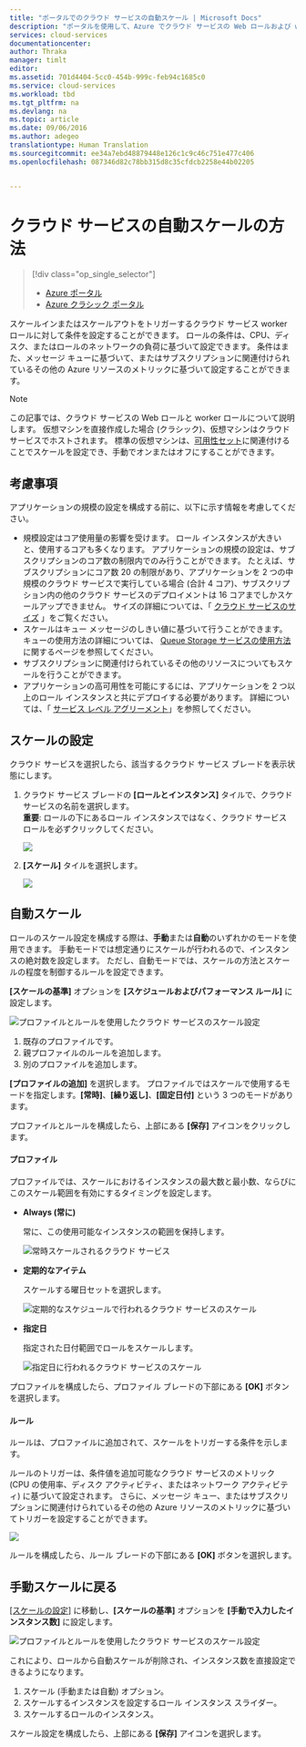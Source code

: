 ```yaml
---
title: "ポータルでのクラウド サービスの自動スケール | Microsoft Docs"
description: "ポータルを使用して、Azure でクラウド サービスの Web ロールおよび worker ロールの自動スケール ルールを構成する方法について説明します。"
services: cloud-services
documentationcenter: 
author: Thraka
manager: timlt
editor: 
ms.assetid: 701d4404-5cc0-454b-999c-feb94c1685c0
ms.service: cloud-services
ms.workload: tbd
ms.tgt_pltfrm: na
ms.devlang: na
ms.topic: article
ms.date: 09/06/2016
ms.author: adegeo
translationtype: Human Translation
ms.sourcegitcommit: ee34a7ebd48879448e126c1c9c46c751e477c406
ms.openlocfilehash: 087346d82c78bb315d8c35cfdcb2258e44b02205


---
```

# <a name="how-to-auto-scale-a-cloud-service"></a>クラウド サービスの自動スケールの方法
> [!div class="op_single_selector"]
> * [Azure ポータル](cloud-services-how-to-scale-portal.md)
> * [Azure クラシック ポータル](cloud-services-how-to-scale.md)
> 
> 

スケールインまたはスケールアウトをトリガーするクラウド サービス worker ロールに対して条件を設定することができます。 ロールの条件は、CPU、ディスク、またはロールのネットワークの負荷に基づいて設定できます。 条件はまた、メッセージ キューに基づいて、またはサブスクリプションに関連付けられているその他の Azure リソースのメトリックに基づいて設定することができます。

> [!NOTE]
> この記事では、クラウド サービスの Web ロールと worker ロールについて説明します。 仮想マシンを直接作成した場合 (クラシック)、仮想マシンはクラウド サービスでホストされます。 標準の仮想マシンは、[可用性セット](../virtual-machines/virtual-machines-windows-classic-configure-availability.md?toc=%2fazure%2fvirtual-machines%2fwindows%2fclassic%2ftoc.json)に関連付けることでスケールを設定でき、手動でオンまたはオフにすることができます。
> 
> 

## <a name="considerations"></a>考慮事項
アプリケーションの規模の設定を構成する前に、以下に示す情報を考慮してください。

* 規模設定はコア使用量の影響を受けます。 ロール インスタンスが大きいと、使用するコアも多くなります。 アプリケーションの規模の設定は、サブスクリプションのコア数の制限内でのみ行うことができます。 たとえば、サブスクリプションにコア数 20 の制限があり、アプリケーションを 2 つの中規模のクラウド サービスで実行している場合 (合計 4 コア)、サブスクリプション内の他のクラウド サービスのデプロイメントは 16 コアまでしかスケールアップできません。 サイズの詳細については、「 [クラウド サービスのサイズ](cloud-services-sizes-specs.md) 」をご覧ください。
* スケールはキュー メッセージのしきい値に基づいて行うことができます。 キューの使用方法の詳細については、 [Queue Storage サービスの使用方法](../storage/storage-dotnet-how-to-use-queues.md)に関するページを参照してください。
* サブスクリプションに関連付けられているその他のリソースについてもスケールを行うことができます。
* アプリケーションの高可用性を可能にするには、アプリケーションを 2 つ以上のロール インスタンスと共にデプロイする必要があります。 詳細については、「 [サービス レベル アグリーメント](https://azure.microsoft.com/support/legal/sla/)」を参照してください。

## <a name="where-scale-is-located"></a>スケールの設定
クラウド サービスを選択したら、該当するクラウド サービス ブレードを表示状態にします。

1. クラウド サービス ブレードの **[ロールとインスタンス]** タイルで、クラウド サービスの名前を選択します。   
   **重要**: ロールの下にあるロール インスタンスではなく、クラウド サービス ロールを必ずクリックしてください。
   
    ![](./media/cloud-services-how-to-scale-portal/roles-instances.png)
2. **[スケール]** タイルを選択します。
   
    ![](./media/cloud-services-how-to-scale-portal/scale-tile.png)

## <a name="automatic-scale"></a>自動スケール
ロールのスケール設定を構成する際は、**手動**または**自動**のいずれかのモードを使用できます。 手動モードでは想定通りにスケールが行われるので、インスタンスの絶対数を設定します。 ただし、自動モードでは、スケールの方法とスケールの程度を制御するルールを設定できます。

**[スケールの基準]** オプションを **[スケジュールおよびパフォーマンス ルール]** に設定します。

![プロファイルとルールを使用したクラウド サービスのスケール設定](./media/cloud-services-how-to-scale-portal/schedule-basics.png)

1. 既存のプロファイルです。
2. 親プロファイルのルールを追加します。
3. 別のプロファイルを追加します。

**[プロファイルの追加]** を選択します。 プロファイルではスケールで使用するモードを指定します。**[常時]**、**[繰り返し]**、**[固定日付]** という 3 つのモードがあります。

プロファイルとルールを構成したら、上部にある **[保存]** アイコンをクリックします。

#### <a name="profile"></a>プロファイル
プロファイルでは、スケールにおけるインスタンスの最大数と最小数、ならびにこのスケール範囲を有効にするタイミングを設定します。

* **Always (常に)**
  
    常に、この使用可能なインスタンスの範囲を保持します。  
  
    ![常時スケールされるクラウド サービス](./media/cloud-services-how-to-scale-portal/select-always.png)
* **定期的なアイテム**
  
    スケールする曜日セットを選択します。
  
    ![定期的なスケジュールで行われるクラウド サービスのスケール](./media/cloud-services-how-to-scale-portal/select-recurrence.png)
* **指定日**
  
    指定された日付範囲でロールをスケールします。
  
    ![指定日に行われるクラウド サービスのスケール](./media/cloud-services-how-to-scale-portal/select-fixed.png)

プロファイルを構成したら、プロファイル ブレードの下部にある **[OK]** ボタンを選択します。

#### <a name="rule"></a>ルール
ルールは、プロファイルに追加されて、スケールをトリガーする条件を示します。 

ルールのトリガーは、条件値を追加可能なクラウド サービスのメトリック (CPU の使用率、ディスク アクティビティ、またはネットワーク アクティビティ) に基づいて設定されます。 さらに、メッセージ キュー、またはサブスクリプションに関連付けられているその他の Azure リソースのメトリックに基づいてトリガーを設定することができます。

![](./media/cloud-services-how-to-scale-portal/rule-settings.png)

ルールを構成したら、ルール ブレードの下部にある **[OK]** ボタンを選択します。

## <a name="back-to-manual-scale"></a>手動スケールに戻る
[[スケールの設定]](#where-scale-is-located) に移動し、**[スケールの基準]** オプションを **[手動で入力したインスタンス数]** に設定します。

![プロファイルとルールを使用したクラウド サービスのスケール設定](./media/cloud-services-how-to-scale-portal/manual-basics.png)

これにより、ロールから自動スケールが削除され、インスタンス数を直接設定できるようになります。 

1. スケール (手動または自動) オプション。
2. スケールするインスタンスを設定するロール インスタンス スライダー。
3. スケールするロールのインスタンス。

スケール設定を構成したら、上部にある **[保存]** アイコンを選択します。




<!--HONumber=Nov16_HO3-->


